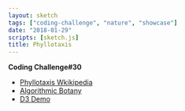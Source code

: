 ```yaml
---
layout: sketch
tags: ["coding-challenge", "nature", "showcase"]
date: "2018-01-29"
scripts: [sketch.js]
title: Phyllotaxis
---
```


**Coding Challenge#30**

* [Phyllotaxis Wkikipedia](https://en.wikipedia.org/wiki/Phyllotaxis)
* [Algorithmic Botany](http://algorithmicbotany.org/papers/abop/abop-ch4.pdf)
* [D3 Demo](https://bl.ocks.org/mbostock/11463507)

